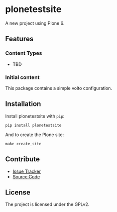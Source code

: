 # plonetestsite

A new project using Plone 6.

## Features

### Content Types

- TBD

### Initial content

This package contains a simple volto configuration.

Installation
------------

Install plonetestsite with `pip`:

```shell
pip install plonetestsite
```
And to create the Plone site:

```shell
make create_site
```

## Contribute

- [Issue Tracker](https://github.com/danalvrz/plonetestsite/issues)
- [Source Code](https://github.com/danalvrz/plonetestsite/)

## License

The project is licensed under the GPLv2.
